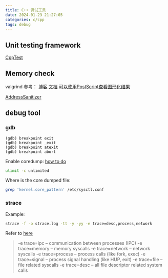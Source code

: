 ```yaml
---
title: C++ 调试工具
date: 2024-01-23 21:27:05
categories: c/cpp
tags: debug
---
```


## Unit testing framework

[CppTest](https://cpptest.sourceforge.io/tutorial.html)

## Memory check

valgrind
参考：
    [博客](https://jvns.ca/blog/2018/04/28/debugging-a-segfault-on-linux/)
    [文档](https://valgrind.org/docs/manual/ms-manual.html)
    [可以使用PostScript查看图形化结果](https://courses.cs.washington.edu/courses/cse326/05wi/valgrind-doc/ms_main.html)

[AddressSanitizer](https://github.com/google/sanitizers/wiki/AddressSanitizer)


## debug tool

### gdb

```gdb
(gdb) breakpoint exit
(gdb) breakpoint _exit
(gdb) breakpoint atexit
(gdb) breakpoint abort
```


Enable coredump: [how to do](https://medium.com/@sourabhedake/core-dumps-how-to-enable-them-73856a437711)

```bash
ulimit -c unlimited
```

Where is the core dumped file:

```bash
grep 'kernel.core_pattern' /etc/sysctl.conf
```

### strace

Example:

```bash
strace -f -o strace.log -tt -y -yy -e trace=desc,process,network
```

Refer to [here](https://gist.github.com/graste/929bb122c353bdd90c20)

> -e trace=ipc – communication between processes (IPC)
> -e trace=memory – memory syscalls
> -e trace=network – network syscalls
> -e trace=process – process calls (like fork, exec)
> -e trace=signal – process signal handling (like HUP, exit)
> -e trace=file – file related syscalls
> -e trace=desc – all file descriptor related system calls

